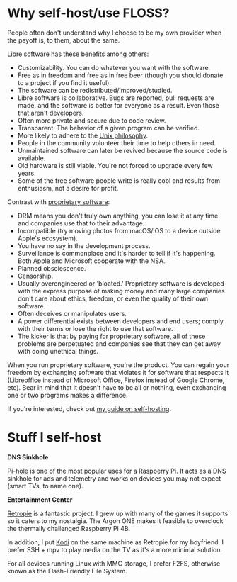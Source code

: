 # Why self-host/use FLOSS?

People often don't understand why I choose to be my own provider when
the payoff is, to them, about the same.

Libre software has these benefits among others:

- Customizability. You can do whatever you want with the software.
- Free as in freedom and free as in free beer (though you should donate
  to a project if you find it useful).
- The software can be redistributed/improved/studied.
- Libre software is collaborative. Bugs are reported, pull requests are
  made, and the software is better for everyone as a result. Even those
  that aren't developers.
- Often more private and secure due to code review.
- Transparent. The behavior of a given program can be verified.
- More likely to adhere to the [Unix
  philosophy](https://en.wikipedia.org/wiki/Unix_philosophy).
- People in the community volunteer their time to help others in need.
- Unmaintained software can later be revived because the source code is
  available.
- Old hardware is still viable. You're not forced to upgrade every few
  years.
- Some of the free software people write is really cool and results from
  enthusiasm, not a desire for profit.

Contrast with [proprietary
software](https://www.gnu.org/proprietary/proprietary.en.html):

- DRM means you don't truly own anything, you can lose it at any time
  and companies use that to their advantage.
- Incompatible (try moving photos from macOS/iOS to a device outside
  Apple's ecosystem).
- You have no say in the development process.
- Surveillance is commonplace and it's harder to tell if it's
  happening. Both Apple and Microsoft cooperate with the NSA.
- Planned obsolescence.
- Censorship.
- Usually overengineered or 'bloated.' Proprietary software is developed
  with the express purpose of making money and many large companies
  don't care about ethics, freedom, or even the quality of their own
  software.
- Often deceives or manipulates users.
- A power differential exists between developers and end users; comply
  with their terms or lose the right to use that software.
- The kicker is that by paying for proprietary software, all of these
  problems are perpetuated and companies see that they can get away with
  doing unethical things.

When you run proprietary software, you're the product. You can regain
your freedom by exchanging software that violates it for software that
respects it (Libreoffice instead of Microsoft Office, Firefox instead of
Google Chrome, etc). Bear in mind that it doesn't have to be all or
nothing, even exchanging one or two programs makes a difference.

If you're interested, check out [my guide on
self-hosting](/self-host-guide.html).

# Stuff I self-host

**DNS Sinkhole**

[Pi-hole](https://pi-hole.net/) is one of the most popular uses for
a Raspberry Pi. It acts as a DNS sinkhole for ads and telemetry and
works on devices you may not expect (smart TVs, to name one).

**Entertainment Center**

[Retropie](https://retropie.org.uk/) is a fantastic project. I grew up
with many of the games it supports so it caters to my nostalgia. The
Argon ONE makes it feasible to overclock the thermally challenged
Raspberry Pi 4B.

In addition, I put [Kodi](http://kodi.tv/) on the same machine as
Retropie for my boyfriend. I prefer SSH + mpv to play media on the TV as
it's a more minimal solution.

For all devices running Linux with MMC storage, I prefer F2FS, otherwise
known as the Flash-Friendly File System.
